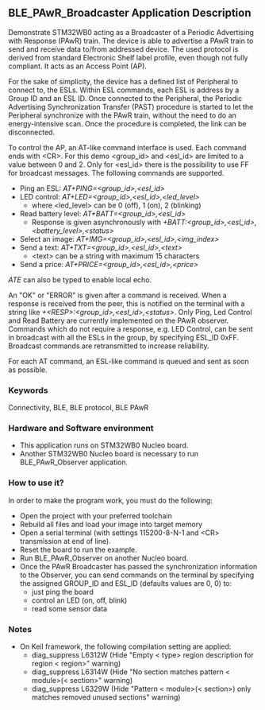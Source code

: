 ## __BLE_PAwR_Broadcaster Application Description__

Demonstrate STM32WB0 acting as a Broadcaster of a Periodic Advertising with Response (PAwR) train.
The device is able to advertise a PAwR train to send and receive data to/from addressed device. The used protocol is derived from standard Electronic Shelf
label profile, even though not fully compliant. It acts as an Access Point (AP).

For the sake of simplicity, the device has a defined list of Peripheral to connect to, the ESLs. Within ESL commands, each ESL is address by a Group ID and an ESL ID. Once connected to the Peripheral, the Periodic Advertising Synchronization Transfer (PAST) procedure is started to let the Peripheral synchronize with the PAwR train, without the need to do an energy-intensive scan. Once the procedure is completed, the link can be disconnected.

To control the AP, an AT-like command interface is used.
Each command ends with \<CR>. For this demo \<group_id> and \<esl_id> are limited to a value between 0 and 2. Only for \<esl_id> there is the possibility to use FF for broadcast messages.
The following commands are supported. 
- Ping an ESL: *AT+PING=\<group_id>,\<esl_id>*
- LED control: *AT+LED=\<group_id>,\<esl_id>,\<led_level>*
  - where \<led_level> can be 0 (off), 1 (on), 2 (blinking)
- Read battery level: *AT+BATT=\<group_id>,\<esl_id>*
  - Response is given asynchronously with *+BATT:\<group_id>,\<esl_id>,\<battery_level>,\<status>*
- Select an image: *AT+IMG=\<group_id>,\<esl_id>,\<img_index>*
- Send a text: *AT+TXT=\<group_id>,\<esl_id>,\<text>*
  - \<text> can be a string with maximum 15 characters
- Send a price: *AT+PRICE=\<group_id>,\<esl_id>,\<price>*

*ATE* can also be typed to enable local echo.

An "OK" or "ERROR" is given after a command is received. When a response is received from the peer, this is notified on the terminal with a string like *+\<RESP>:\<group_id>,\<esl_id>,\<status>*.
Only Ping, Led Control and Read Battery are currently implemented on the PAwR observer.
Commands which do not require a response, e.g. LED Control, can be sent in broadcast with all the ESLs in the group, by specifying ESL_ID 0xFF. Broadcast commands are retransmitted to increase reliability.

For each AT command, an ESL-like command is queued and sent as soon as possible.

### __Keywords__

Connectivity, BLE, BLE protocol, BLE PAwR

### __Hardware and Software environment__

  - This application runs on STM32WB0 Nucleo board.
  - Another STM32WB0 Nucleo board is necessary to run BLE_PAwR_Observer application.
    
### __How to use it?__

In order to make the program work, you must do the following:

 - Open the project with your preferred toolchain
 - Rebuild all files and load your image into target memory
 - Open a serial terminal (with settings 115200-8-N-1 and \<CR> transmission at end of line).
 - Reset the board to run the example.
 - Run BLE_PAwR_Observer on another Nucleo board.
 - Once the PAwR Broadcaster has passed the synchronization information to the Observer, you can send commands on the terminal by specifying the assigned GROUP_ID and ESL_ID (defaults values are 0, 0) to:
   - just ping the board
   - control an LED (on, off, blink)
   - read some sensor data


### __Notes__
                                            
 - On Keil framework, the following compilation setting are applied:
   - diag_suppress L6312W          (Hide "Empty < type> region description for region < region>" warning)
   - diag_suppress L6314W          (Hide "No section matches pattern < module>(< section>" warning)
   - diag_suppress L6329W          (Hide "Pattern < module>(< section>) only matches removed unused sections" warning)
